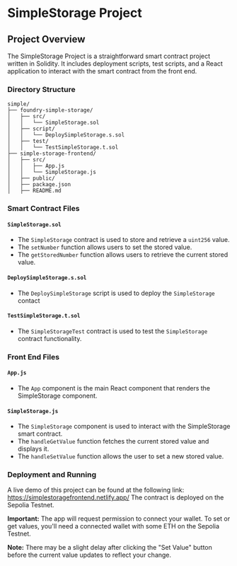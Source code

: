 # SimpleStorage Project

## Project Overview

The SimpleStorage Project is a straightforward smart contract project written in Solidity. It includes deployment scripts, test scripts, and a React application to interact with the smart contract from the front end.

### Directory Structure

```
simple/
├── foundry-simple-storage/
│   ├── src/
│   │   └── SimpleStorage.sol
│   ├── script/
│   │   └── DeploySimpleStorage.s.sol
│   ├── test/
│   │   └── TestSimpleStorage.t.sol
├── simple-storage-frontend/
│   ├── src/
│   │   ├── App.js
│   │   └── SimpleStorage.js
│   ├── public/
│   ├── package.json
│   ├── README.md
```

### Smart Contract Files

#### `SimpleStorage.sol`

- The `SimpleStorage` contract is used to store and retrieve a `uint256` value.
- The `setNumber` function allows users to set the stored value.
- The `getStoredNumber` function allows users to retrieve the current stored value.

#### `DeploySimpleStorage.s.sol`

- The `DeploySimpleStorage` script is used to deploy the `SimpleStorage` contact

#### `TestSimpleStorage.t.sol`

- The `SimpleStorageTest` contract is used to test the `SimpleStorage` contract functionality.

### Front End Files

#### `App.js`

- The `App` component is the main React component that renders the SimpleStorage component.

#### `SimpleStorage.js`

- The `SimpleStorage` component is used to interact with the SimpleStorage smart contract.
- The `handleGetValue` function fetches the current stored value and displays it.
- The `handleSetValue` function allows the user to set a new stored value.

### Deployment and Running

A live demo of this project can be found at the following link:
https://simplestoragefrontend.netlify.app/
The contract is deployed on the Sepolia Testnet.

**Important:** The app will request permission to connect your wallet. To set or get values, you'll need a connected wallet with some ETH on the Sepolia Testnet.

**Note:** There may be a slight delay after clicking the "Set Value" button before the current value updates to reflect your change.
